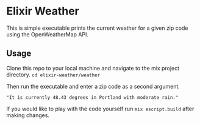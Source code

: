 # Elixir Weather

This is simple executable prints the current weather for a given zip code using the OpenWeatherMap API.

## Usage

Clone this repo to your local machine and navigate to the mix project directory.
```cd elixir-weather/weather```

Then run the executable and enter a zip code as a second argument.
```./weather 97210
"It is currently 48.43 degrees in Portland with moderate rain."
```

If you would like to play with the code yourself run `mix escript.build` after making changes.
